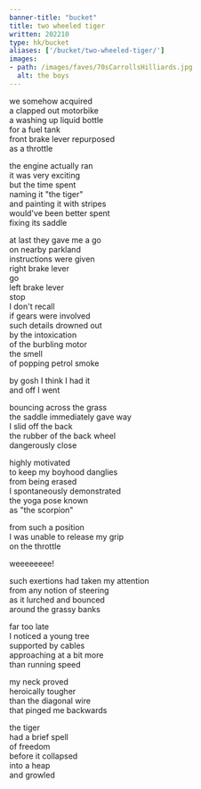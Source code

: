 ```yaml
---
banner-title: "bucket" 
title: two wheeled tiger 
written: 202210
type: hk/bucket
aliases: ['/bucket/two-wheeled-tiger/']
images:
- path: /images/faves/70sCarrollsHilliards.jpg 
  alt: the boys 
---
```


we somehow acquired  
a clapped out motorbike  
a washing up liquid bottle  
for a fuel tank  
front brake lever repurposed    
as a throttle  
  
the engine actually ran  
it was very exciting  
but the time spent  
naming it "the tiger"  
and painting it with stripes    
would've been better spent  
fixing its saddle  
  
at last they gave me a go  
on nearby parkland  
instructions were given  
right brake lever  
go  
left brake lever  
stop  
I don't recall  
if gears were involved  
such details drowned out  
by the intoxication  
of the burbling motor  
the smell  
of popping petrol smoke  
  
by gosh I think I had it  
and off I went  
  
bouncing across the grass  
the saddle immediately gave way  
I slid off the back  
the rubber of the back wheel  
dangerously close  
  
highly motivated  
to keep my boyhood danglies  
from being erased  
I spontaneously demonstrated  
the yoga pose known  
as "the scorpion"  
  
from such a position  
I was unable to release my grip  
on the throttle  

weeeeeeee!  
  
such exertions had taken my attention  
from any notion of steering  
as it lurched and bounced  
around the grassy banks  
  
far too late  
I noticed a young tree  
supported by cables  
approaching at a bit more  
than running speed  
  
my neck proved   
heroically tougher  
than the diagonal wire  
that pinged me backwards  
  
the tiger  
had a brief spell  
of freedom  
before it collapsed  
into a heap    
and growled  
